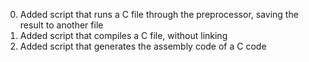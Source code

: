 <ol start="0">
<li>Added script that runs a C file through the preprocessor, saving the result to another file</li>
<li>Added script that compiles a C file, without linking</li>
<li>Added script that generates the assembly code of a C code</li>

</ol>
